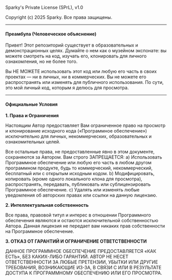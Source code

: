 Sparky's Private License (SPrL), v1.0

Copyright (c) 2025 Sparky. Все права защищены.

---

#### Преамбула (Человеческое объяснение)

Привет! Этот репозиторий существует в образовательных и демонстрационных целях. Думайте о нем как о музейном экспонате: вы можете смотреть на код, изучать его, клонировать для личного ознакомления, но не более того.

Вы НЕ МОЖЕТЕ использовать этот код или любую его часть в своих проектах — ни в личных, ни в коммерческих. Вы не можете его распространять или изменять для публичного использования. По сути, это мой личный код, которым я делюсь для просмотра.

---

#### Официальные Условия

**1. Права и Ограничения**

Настоящим Автор предоставляет Вам ограниченное право на просмотр и клонирование исходного кода («Программное обеспечение») исключительно для личных, некоммерческих, образовательных и ознакомительных целей.

Все остальные права, не предоставленные явно в этом документе, сохраняются за Автором. Вам строго ЗАПРЕЩАЕТСЯ:
a) Использовать Программное обеспечение или любую его часть в любом другом программном продукте, будь то коммерческий, некоммерческий, бесплатный или с открытым исходным кодом.
b) Модифицировать, копировать (кроме одного локального клона для просмотра), распространять, передавать, публиковать или сублицензировать Программное обеспечение.
c) Удалять или изменять любые уведомления об авторских правах или ссылки на данную лицензию.

**2. Интеллектуальная собственность**

Все права, правовой титул и интерес в отношении Программного обеспечения являются и остаются исключительной собственностью Автора. Данная лицензия не передает вам никаких прав собственности на Программное обеспечение.

**3. ОТКАЗ ОТ ГАРАНТИЙ И ОГРАНИЧЕНИЕ ОТВЕТСТВЕННОСТИ**

ДАННОЕ ПРОГРАММНОЕ ОБЕСПЕЧЕНИЕ ПРЕДОСТАВЛЯЕТСЯ «КАК ЕСТЬ», БЕЗ КАКИХ-ЛИБО ГАРАНТИЙ. АВТОР НЕ НЕСЕТ ОТВЕТСТВЕННОСТИ ЗА ЛЮБЫЕ ПРЕТЕНЗИИ, УБЫТКИ ИЛИ ДРУГИЕ ТРЕБОВАНИЯ, ВОЗНИКАЮЩИЕ ИЗ-ЗА, В СВЯЗИ С ИЛИ В РЕЗУЛЬТАТЕ ДОСТУПА К ПРОГРАММНОМУ ОБЕСПЕЧЕНИЮ ИЛИ ЕГО ПРОСМОТРА.
